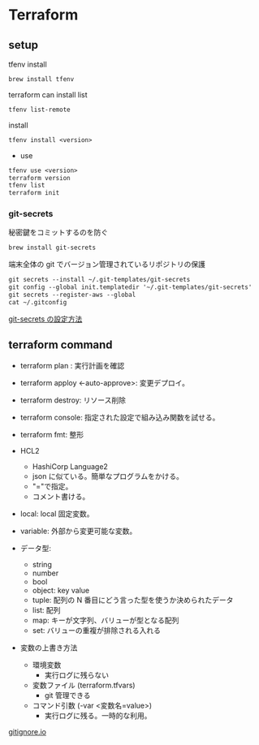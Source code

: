 # Terraform

## setup

tfenv install

```txt
brew install tfenv
```

terraform can install list

```txt
tfenv list-remote
```

install

```txt
tfenv install <version>
```

- use

```txt
tfenv use <version>
terraform version
tfenv list
terraform init
```

### git-secrets

秘密鍵をコミットするのを防ぐ

```txt
brew install git-secrets
```

端末全体の git でバージョン管理されているリポジトリの保護

```txt
git secrets --install ~/.git-templates/git-secrets
git config --global init.templatedir '~/.git-templates/git-secrets'
git secrets --register-aws --global
cat ~/.gitconfig
```

[git-secrets の設定方法](https://qiita.com/tanamoru/items/c3ff02bf56750bf63afe)

## terraform command

- terraform plan : 実行計画を確認
- terraform apploy <-auto-approve>: 変更デプロイ。
- terraform destroy: リソース削除
- terraform console: 指定された設定で組み込み関数を試せる。
- terraform fmt: 整形

- HCL2

  - HashiCorp Language2
  - json に似ている。簡単なプログラムをかける。
  - "="で指定。
  - コメント書ける。

- local: local 固定変数。
- variable: 外部から変更可能な変数。
- データ型:

  - string
  - number
  - bool
  - object: key value
  - tuple: 配列の N 番目にどう言った型を使うか決められたデータ
  - list: 配列
  - map: キーが文字列、バリューが型となる配列
  - set: バリューの重複が排除される入れる

- 変数の上書き方法
  - 環境変数
    - 実行ログに残らない
  - 変数ファイル (terraform.tfvars)
    - git 管理できる
  - コマンド引数 (-var <変数名=value>)
    - 実行ログに残る。一時的な利用。

[gitignore.io](https://www.toptal.com/developers/gitignore/)
